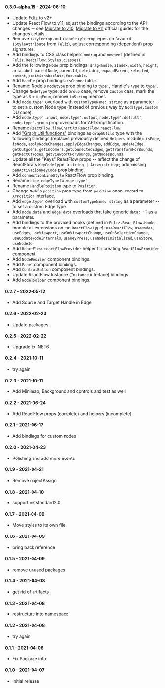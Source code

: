 #### 0.3.0-alpha.18 - 2024-06-10
* Update Feliz to v2+
* Update React Flow to v11, adjust the bindings according to the API changes -- see [Migrate to v10](https://reactflow.dev/docs/guides/migrate-to-v10/), [Migrate to v11](https://reactflow.dev/docs/guides/migrate-to-v11/) official guides for the changes details.
* Remove `IStyleProp` and `ILabelStyleProp` types (in favor of `IStyleAttribute` from `Feliz`), adjust corresponding (dependent) prop signatures.
* Add bindings to CSS class helpers `nodrag` and `nowheel` (defined in `Feliz.ReactFlow.Styles.classes`).
* Add the following `Node` prop bindings: `dragHandle`, `zIndex`, `width`, `height`, `ariaLabel`, `parentNode`, `parentId`, `deletable`, `expandParent`, `selected`, `extent`, `positionAbsolute`, `focusable`.
* Add `Handle` prop bindings: `isConnectable`.
* Rename: Node's `nodetype` prop binding to `type'`, Handle's `type` to `type'`.
* Change `NodeType` type: add `Group` case, remove `Custom` case, mark the type as `StringEnum`, remove `toString` member.
* Add `node.type'` overload with `customTypeName: string` as a parameter -- to set a custom Node type (instead of previous way by `NodeType.Custom` DU case).
* Add `node.type'.input`, `node.type'.output`, `node.type'.default'`, `node.type'.group` prop overloads for API simplification.
* Rename `ReactFlow.flowChart` to `ReactFlow.reactFlow`.
* Add ["Graph Util functions"](https://reactflow.dev/docs/api/graph-util-functions/#applynodechanges) bindings as `GraphUtils` type with the following bindings (replaces previously defined `Helpers` module): `isEdge`, `isNode`, `applyNodeChanges`, `applyEdgeChanges`, `addEdge`, `updateEdge`, `getOutgoers`, `getIncomers`, `getConnectedEdges`, `getTransformForBounds`, `getRectOfNodes`, `getViewportForBounds`, `getNodesBounds`.
* Update all the "Keys" ReactFlow props -- reflect the change of ReactFlow's `KeyCode` type to `string | Array<string>`; add missing `panActivationKeyCode` prop binding.
* Add `connectionLineStyle` ReactFlow prop binding.
* Rename `edge.edgeType` to `edge.type'`.
* Rename `HandlePosition` type to `Position`.
* Change `Node`'s `position` prop type from `position` anon. record to `XYPosition` interface.
* Add `edge.type'` overload with `customTypeName: string` as a parameter -- to set a custom Edge type.
* Add `node.data` and `edge.data` overloads that take generic `data: 'T` as a parameter.
* Add bindings to the provided hooks (defined in `Feliz.ReactFlow.Hooks` module as extensions on the `ReactFlow` type): `useReactFlow`, `useNodes`, `useEdges`, `useViewport`, `useOnViewportChange`, `useOnSelectionChange`, `useUpdateNodeInternals`, `useKeyPress`, `useNodesInitialized`, `useStore`, `useNodeId`.
* Add `ReactFlow.reactFlowProvider` helper for creating `ReactFlowProvider` component.
* Add `NodeResizer` component bindings.
* Add `Panel` component bindings.
* Add `ControlButton` component bindings.
* Update ReactFlow Instance (`Instance` interface) bindings.
* Add `NodeToolbar` component bindings.
#### 0.2.7 - 2022-05-12
* Add Source and Target Handle in Edge
#### 0.2.6 - 2022-02-23
* Update packages
#### 0.2.5 - 2022-02-22
* Upgrade to .NET6
#### 0.2.4 - 2021-10-11
* try again
#### 0.2.3 - 2021-10-11
* Add Minimap, Background and controls and test as well
#### 0.2.2 - 2021-06-24
* Add ReactFlow props (complete) and helpers (incomplete)
#### 0.2.1 - 2021-06-17
* Add bindings for custom nodes
#### 0.2.0 - 2021-04-23
* Polishing and add more events
#### 0.1.9 - 2021-04-21
* Remove objectAssign
#### 0.1.8 - 2021-04-10
* support netstandard2.0
#### 0.1.7 - 2021-04-09
* Move styles to its own file
#### 0.1.6 - 2021-04-09
* bring back reference
#### 0.1.5 - 2021-04-09
* remove unused packages
#### 0.1.4 - 2021-04-08
* get rid of artifacts
#### 0.1.3 - 2021-04-08
* restructure into namespace
#### 0.1.2 - 2021-04-08
* try again
#### 0.1.1 - 2021-04-08
* Fix Package info
#### 0.1.0 - 2021-04-07
* Initial release
